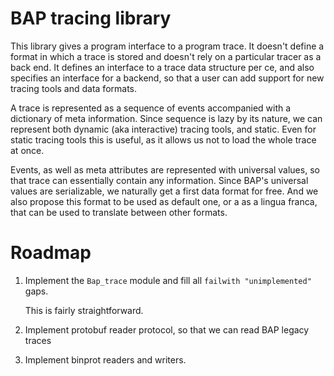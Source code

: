 # BAP tracing library

This library gives a program interface to a program trace. It doesn't
define a format in which a trace is stored and doesn't rely on a
particular tracer as a back end. It defines an interface to a trace
data structure per ce, and also specifies an interface for a backend,
so that a user can add support for new tracing tools and data formats.

A trace is represented as a sequence of events accompanied with a
dictionary of meta information. Since sequence is lazy by its nature,
we can represent both dynamic (aka interactive) tracing tools, and
static. Even for static tracing tools this is useful, as it allows us
not to load the whole trace at once.

Events, as well as meta attributes are represented with universal
values, so that trace can essentially contain any information. Since
BAP's universal values are serializable, we naturally get a first data
format for free. And we also propose this format to be used as default
one, or a as a lingua franca, that can be used to translate between
other formats.

# Roadmap

1. Implement the `Bap_trace` module and fill all `failwith "unimplemented"` gaps.

   This is fairly straightforward.


2. Implement protobuf reader protocol, so that we can read BAP legacy traces

3. Implement binprot readers and writers.
